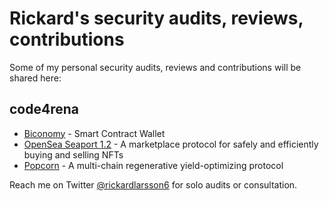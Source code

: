 # Rickard's security audits, reviews, contributions
Some of my personal security audits, reviews and contributions will be shared here:
## code4rena
- [Biconomy](https://github.com/rickardlarsson22/audits/tree/main/%23biconomy-jan04) - Smart Contract Wallet
- [OpenSea Seaport 1.2](https://github.com/rickardlarsson22/audits/tree/main/%23opensea-seaport-jan13) - A marketplace protocol for safely and efficiently buying and selling NFTs
- [Popcorn](https://github.com/rickardlarsson22/audits/blob/main/Popcorn-security-review.md) - A multi-chain regenerative yield-optimizing protocol     

Reach me on Twitter [@rickardlarsson6](https://twitter.com/rickardlarsson6) for solo audits or consultation.  

